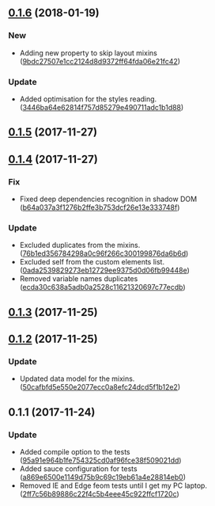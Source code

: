 <a name="0.1.6"></a>
## [0.1.6](https://github.com/advanced-rest-client/polymer-styles-analyzer/compare/0.1.5...0.1.6) (2018-01-19)


### New

* Adding new property to skip layout mixins ([9bdc27507e1cc2124d8d9372ff64fda06e21fc42](https://github.com/advanced-rest-client/polymer-styles-analyzer/commit/9bdc27507e1cc2124d8d9372ff64fda06e21fc42))

### Update

* Added optimisation for the styles reading. ([3446ba64e62814f757d85279e490711adc1b1d88](https://github.com/advanced-rest-client/polymer-styles-analyzer/commit/3446ba64e62814f757d85279e490711adc1b1d88))



<a name="0.1.5"></a>
## [0.1.5](https://github.com/advanced-rest-client/polymer-styles-analyzer/compare/0.1.4...0.1.5) (2017-11-27)




<a name="0.1.4"></a>
## [0.1.4](https://github.com/advanced-rest-client/polymer-styles-analyzer/compare/0.1.3...0.1.4) (2017-11-27)


### Fix

* Fixed deep dependencies recognition in shadow DOM ([b64a037a3f1276b2ffe3b753dcf26e13e333748f](https://github.com/advanced-rest-client/polymer-styles-analyzer/commit/b64a037a3f1276b2ffe3b753dcf26e13e333748f))

### Update

* Excluded duplicates from the mixins. ([76b1ed356784298a0c96f266c300199876da6b6d](https://github.com/advanced-rest-client/polymer-styles-analyzer/commit/76b1ed356784298a0c96f266c300199876da6b6d))
* Excluded self from the custom elements list. ([0ada2539829273eb12729ee9375d0d06fb99448e](https://github.com/advanced-rest-client/polymer-styles-analyzer/commit/0ada2539829273eb12729ee9375d0d06fb99448e))
* Removed variable names duplicates ([ecda30c638a5adb0a2528c11621320697c77ecdb](https://github.com/advanced-rest-client/polymer-styles-analyzer/commit/ecda30c638a5adb0a2528c11621320697c77ecdb))



<a name="0.1.3"></a>
## [0.1.3](https://github.com/advanced-rest-client/polymer-styles-analyzer/compare/0.1.2...0.1.3) (2017-11-25)




<a name="0.1.2"></a>
## [0.1.2](https://github.com/advanced-rest-client/polymer-styles-analyzer/compare/0.1.1...0.1.2) (2017-11-25)


### Update

* Updated data model for the mixins. ([50cafbfd5e550e2077ecc0a8efc24dcd5f1b12e2](https://github.com/advanced-rest-client/polymer-styles-analyzer/commit/50cafbfd5e550e2077ecc0a8efc24dcd5f1b12e2))



<a name="0.1.1"></a>
## 0.1.1 (2017-11-24)


### Update

* Added compile option to the tests ([95a91e964b1fe754325cd0af96fce38f509021dd](https://github.com/advanced-rest-client/polymer-styles-analyzer/commit/95a91e964b1fe754325cd0af96fce38f509021dd))
* Added sauce configuration for tests ([a869e6500e1149d75b9c69c19eb61a4e28814eb0](https://github.com/advanced-rest-client/polymer-styles-analyzer/commit/a869e6500e1149d75b9c69c19eb61a4e28814eb0))
* Removed IE and Edge feom tests until I get my PC laptop. ([2ff7c56b89886c22f4c5b4eee45c922ffcf1720c](https://github.com/advanced-rest-client/polymer-styles-analyzer/commit/2ff7c56b89886c22f4c5b4eee45c922ffcf1720c))



